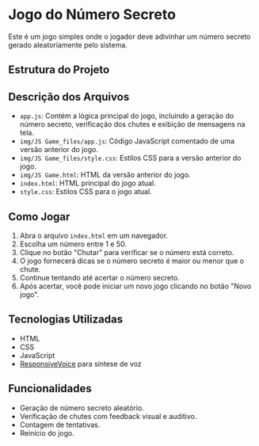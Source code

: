 # Jogo do Número Secreto

Este é um jogo simples onde o jogador deve adivinhar um número secreto gerado aleatoriamente pelo sistema.

## Estrutura do Projeto

## Descrição dos Arquivos

- `app.js`: Contém a lógica principal do jogo, incluindo a geração do número secreto, verificação dos chutes e exibição de mensagens na tela.
- `img/JS Game_files/app.js`: Código JavaScript comentado de uma versão anterior do jogo.
- `img/JS Game_files/style.css`: Estilos CSS para a versão anterior do jogo.
- `img/JS Game.html`: HTML da versão anterior do jogo.
- `index.html`: HTML principal do jogo atual.
- `style.css`: Estilos CSS para o jogo atual.

## Como Jogar

1. Abra o arquivo `index.html` em um navegador.
2. Escolha um número entre 1 e 50.
3. Clique no botão "Chutar" para verificar se o número está correto.
4. O jogo fornecerá dicas se o número secreto é maior ou menor que o chute.
5. Continue tentando até acertar o número secreto.
6. Após acertar, você pode iniciar um novo jogo clicando no botão "Novo jogo".

## Tecnologias Utilizadas

- HTML
- CSS
- JavaScript
- [ResponsiveVoice](https://responsivevoice.org/) para síntese de voz

## Funcionalidades

- Geração de número secreto aleatório.
- Verificação de chutes com feedback visual e auditivo.
- Contagem de tentativas.
- Reinício do jogo.
